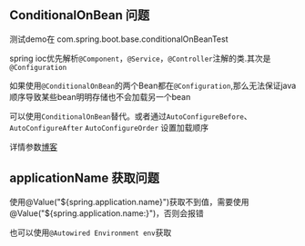 ## ConditionalOnBean 问题

测试demo在 com.spring.boot.base.conditionalOnBeanTest

 spring ioc优先解析`@Component`，`@Service`，`@Controller`注解的类.其次是`@Configuration`


 如果使用`@ConditionalOnBean`的两个Bean都在`@Configuration`,那么无法保证java顺序导致某些bean明明存储也不会加载另一个bean
 
可以使用`ConditionalOnBean`替代。或者通过`AutoConfigureBefore`、`AutoConfigureAfter`  `AutoConfigureOrder` 设置加载顺序

详情参数[博客](https://blog.csdn.net/forezp/article/details/84313907)

## applicationName 获取问题

使用@Value("${spring.application.name}")获取不到值，需要使用@Value("${spring.application.name:}")，否则会报错

也可以使用`@Autowired Environment env`获取